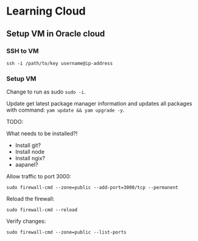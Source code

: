 # Learning Cloud

## Setup VM in Oracle cloud

### SSH to VM
```
ssh -i /path/to/key username@ip-address
```

### Setup VM

Change to run as sudo `sudo -i`.

Update get latest package manager information and updates all packages with command: `yam update && yam upgrade -y`.

TODO: 

What needs to be installed?!

- Install git?
- Install node
- Install ngix?
- aapanel?


Allow traffic to port 3000:

`sudo firewall-cmd --zone=public --add-port=3000/tcp --permanent`

Reload the firewall:

`sudo firewall-cmd --reload`

Verify changes:

`sudo firewall-cmd --zone=public --list-ports `